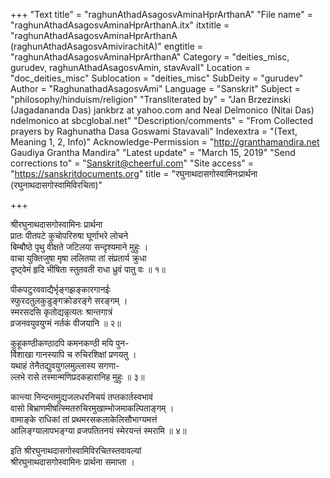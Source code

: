 +++
"Text title" = "raghunAthadAsagosvAminaHprArthanA"
"File name" = "raghunAthadAsagosvAminaHprArthanA.itx"
itxtitle = "raghunAthadAsagosvAminaHprArthanA (raghunAthadAsagosvAmivirachitA)"
engtitle = "raghunAthadAsagosvAminaHprArthanA"
Category = "deities_misc, gurudev, raghunAthadAsagosvAmin, stavAvalI"
Location = "doc_deities_misc"
Sublocation = "deities_misc"
SubDeity = "gurudev"
Author = "RaghunathadAsagosvAmi"
Language = "Sanskrit"
Subject = "philosophy/hinduism/religion"
"Transliterated by" = "Jan Brzezinski (Jagadananda Das) jankbrz at yahoo.com and Neal Delmonico (Nitai Das) ndelmonico at sbcglobal.net"
"Description/comments" = "From Collected prayers by Raghunatha Dasa Goswami Stavavali"
Indexextra = "(Text, Meaning 1, 2, Info)"
Acknowledge-Permission = "http://granthamandira.net Gaudiya Grantha Mandira"
"Latest update" = "March 15, 2019"
"Send corrections to" = "Sanskrit@cheerful.com"
"Site access" = "https://sanskritdocuments.org"
title = "रघुनाथदासगोस्वामिनःप्रार्थना (रघुनाथदासगोस्वामिविरचिता)"

+++
  
 श्रीरघुनाथदासगोस्वामिनः प्रार्थना   
प्रातः पीतपटे कुचोपरिरुषा घूर्णाभरे लोचने  
    बिम्बौष्ठे पृथु वीक्षते जटिलया सन्दृश्यमाने मुहुः ।  
वाचा युक्तिजुषा मृषा ललितया तां संप्रतार्य क्रुधा  
     दृष्ट्वेमं हृदि भीषिता स्तुतवती राधा ध्रुवं पातु वः ॥ १॥  
  
पीकपटुरववाद्यैर्भृङ्गझङ्कारगानईः  
     स्फुरदतुलकुडुङ्गक्रोडरङ्गे सरङ्गम् ।  
स्मरसदसि कृतोद्यन्नृत्यतः श्रान्तगात्रं  
     व्रजनवयुवयुग्मं नर्तकं वीजयानि ॥ २॥  
  
कुहूकण्ठीकण्ठादपि कमनकण्ठी मयि पुन-  
     र्विशाखा गानस्यापि च रुचिरशिक्षां प्रणयतु ।  
यथाहं तेनैतद्युवयुगलमुल्लास्य सगणा-  
     ल्लभे रासे तस्मान्मणिप्रदकहारानिह मुहुः ॥ ३॥  
  
कान्त्या निन्दन्तमुद्यजलधरनिचयं तप्तकार्तस्वभावं  
     वासो बिभ्राणमीषत्स्मितरुचिरमुखाम्भोजमाकल्पिताङ्गम् ।  
वामाङ्के राधिकां तां प्रथमरसकलाकेलिसौभाग्यमत्तं  
     आलिङ्ग्यालापभङ्ग्या व्रजपतितनयं स्मेरयन्तं स्मरामि ॥ ४॥  
  
इति श्रीरघुनाथदासगोस्वामिविरचितस्तवावल्यां  
          श्रीरघुनाथदासगोस्वामिनः प्रार्थना समाप्ता ।  
  
  
